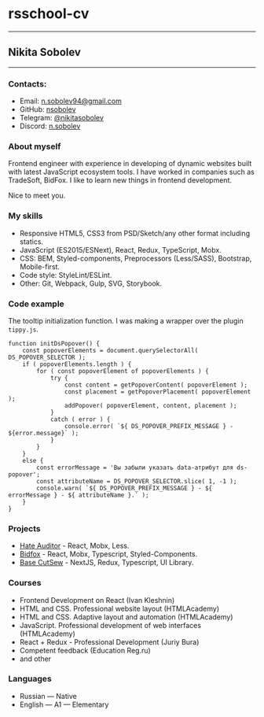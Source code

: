 # rsschool-cv
***
## Nikita Sobolev
****
### Contacts:
- Email: n.sobolev94@gmail.com
- GitHub: [nsobolev](https://github.com/nsobolev/)
- Telegram: [@nikitasobolev](https://t.me/@nikitasobolev)
- Discord: [n.sobolev](https://discordapp.com/users/500927356785917954)

### About myself
Frontend engineer with experience in developing of dynamic websites built with latest JavaScript ecosystem tools. I have worked in companies such as TradeSoft, BidFox. I like to learn new things in frontend development.

Nice to meet you.

### My skills
- Responsive HTML5, CSS3 from PSD/Sketch/any other format including statics.
- JavaScript (ES2015/ESNext), React, Redux, TypeScript, Mobx.
- CSS: BEM, Styled-components, Preprocessors (Less/SASS), Bootstrap, Mobile-first.
- Code style: StyleLint/ESLint.
- Other: Git, Webpack, Gulp, SVG, Storybook.

### Code example
The tooltip initialization function. I was making a wrapper over the plugin `tippy.js`.
```
function initDsPopover() {
    const popoverElements = document.querySelectorAll( DS_POPOVER_SELECTOR );
    if ( popoverElements.length ) {
        for ( const popoverElement of popoverElements ) {
            try {
                const content = getPopoverContent( popoverElement );
                const placement = getPopoverPlacement( popoverElement );
                addPopover( popoverElement, content, placement );
            }
            catch ( error ) {
                console.error( `${ DS_POPOVER_PREFIX_MESSAGE } - ${error.message}` );
            }
        }
    }
    else {
        const errorMessage = 'Вы забыли указать data-атрибут для ds-popover';
        const attributeName = DS_POPOVER_SELECTOR.slice( 1, -1 );
        console.warn( `${ DS_POPOVER_PREFIX_MESSAGE } - ${ errorMessage } - ${ attributeName }.` );
    }
}
```

### Projects
- [Hate Auditor](https://auditor.hate.agency/) - React, Mobx, Less.
- [Bidfox](https://bidfox.ru/) - React, Mobx, Typescript, Styled-Components.
- [Base CutSew](https://base.cutsew.ru/) - NextJS, Redux, Typescript, UI Library.

### Courses
- Frontend Development on React (Ivan Kleshnin)
- HTML and CSS. Professional website layout (HTMLAcademy)
- HTML and CSS. Adaptive layout and automation (HTMLAcademy)
- JavaScript. Professional development of web interfaces (HTMLAcademy)
- React + Redux - Professional Development (Juriy Bura)
- Competent feedback (Education Reg.ru)
- and other

### Languages
- Russian — Native
- English — A1 — Elementary